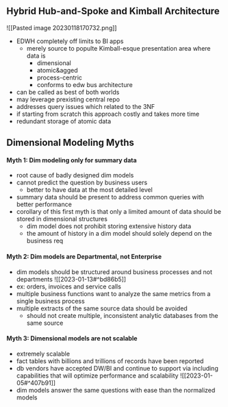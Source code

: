 
## Hybrid Hub-and-Spoke and Kimball Architecture

![[Pasted image 20230118170732.png]]

- EDWH completely off limits to BI apps
	- merely source to populte Kimball-esque presentation area where data is
		- dimensional
		- atomic&agged
		- process-centric
		- conforms to edw bus architecture
- can be called as best of both worlds
- may leverage prexisting central repo
- addresses query issues which related to the 3NF
- if starting from scratch this approach costly and takes more time
- redundant storage of atomic data

## Dimensional Modeling Myths

#### Myth 1: Dim modeling only for summary data
- root cause of badly designed dim models
- cannot predict the question by business users
	- better to have data at the most detailed level
- summary data should be present to address common queries with better performance
- corollary of this first myth is that only a limited amount of data should be stored in dimensional structures
	- dim model does not prohibit storing extensive history data
	- the amount of history in a dim model should solely depend on the business req

#### Myth 2: Dim models are Departmental, not Enterprise
- dim models should be structured around business processes and not departments
 ![[2023-01-13#^bd86b5]]
- ex: orders, invoices and service calls
- multiple business functions want to analyze the same metrics from a single business process
- multiple extracts of the same source data should be avoided
	- should not create multiple, inconsistent analytic databases from the same source

#### Myth 3: Dimensional models are not scalable
- extremely scalable
- fact tables with billions and trillions of records have been reported
- db vendors have accepted DW/BI and continue to support via including capabilities that will optimize performance and scalability
![[2023-01-05#^407b91]]
- dim models answer the same questions with ease than the normalized models

